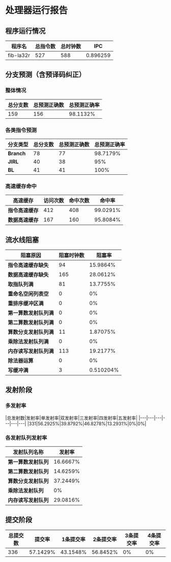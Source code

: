 # 处理器运行报告
## 程序运行情况
|程序名|总指令数|总时钟数|IPC|
|---|---|---|---|
|fib-la32r|527|588|0.896259|

## 分支预测（含预译码纠正）
### 整体情况
|总分支数|总预测正确数|总预测正确率|
|---|---|---|
|159|156|98.1132%|

### 各类指令预测
|分支类型|总分支数|总预测正确数|总预测正确率|
|---|---|---|---|
|**Branch**| 78 | 77 | 98.7179%|
|**JIRL**| 40 | 38 | 95%|
|**BL**| 41 | 41 | 100%|

### 高速缓存命中
|高速缓存|访问次数|命中次数|命中率|
|---|---|---|---|
|**指令高速缓存**| 412 | 408 | 99.0291%|
|**数据高速缓存**| 167 | 160 | 95.8084%|
## 流水线阻塞
|阻塞原因|阻塞时钟数|阻塞率|
|---|---|---|
|**指令高速缓存缺失**| 94 | 15.9864%|
|**数据高速缓存缺失**| 165 | 28.0612%|
|**取指队列满**| 81 | 13.7755%|
|**重命名空闲列表空**|0 | 0%|
|**重排序缓冲区满**|0 | 0%|
|**第一算数发射队列满**|0 | 0%|
|**第二算数发射队列满**|0 | 0%|
|**算数分支发射队列满**|11 | 1.87075%|
|**乘除法发射队列满**|0 | 0%|
|**内存读写发射队列满**|113 | 19.2177%|
|**除法器运算**|0 | 0%|
|**写缓冲满**|3 | 0.510204%|

## 发射阶段
### 多发射率
|总发射数|发射率|单发射率|双发射率|三发射率|四发射率|五发射率|
|---|---|---|---|---|---|
|331|56.2925%|39.8792%|46.8278%|13.2931%|0%|0%|

### 各发射队列发射率
|发射队列名称|发射率|
|---|---|
|**第一算数发射队列**|16.6667%|
|**第二算数发射队列**|14.6259%|
|**算数分支发射队列**|37.2449%|
|**乘除法发射队列**|0%|
|**内存读写发射队列**|29.0816%|

## 提交阶段
|总提交数|提交率|1条提交率|2条提交率|3条提交率|4条提交率|
|---|---|---|---|---|---|
|336|57.1429%|43.1548%|56.8452%|0%|0%|
